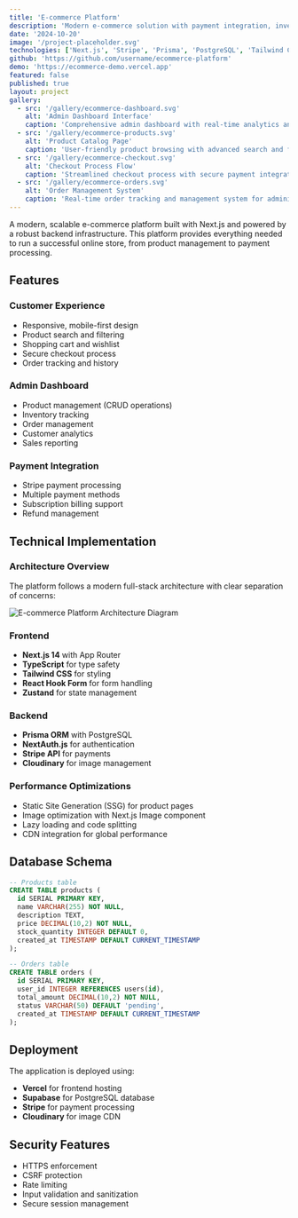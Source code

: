 ```yaml
---
title: 'E-commerce Platform'
description: 'Modern e-commerce solution with payment integration, inventory management, and admin dashboard'
date: '2024-10-20'
image: '/project-placeholder.svg'
technologies: ['Next.js', 'Stripe', 'Prisma', 'PostgreSQL', 'Tailwind CSS']
github: 'https://github.com/username/ecommerce-platform'
demo: 'https://ecommerce-demo.vercel.app'
featured: false
published: true
layout: project
gallery:
  - src: '/gallery/ecommerce-dashboard.svg'
    alt: 'Admin Dashboard Interface'
    caption: 'Comprehensive admin dashboard with real-time analytics and management tools'
  - src: '/gallery/ecommerce-products.svg'
    alt: 'Product Catalog Page'
    caption: 'User-friendly product browsing with advanced search and filtering capabilities'
  - src: '/gallery/ecommerce-checkout.svg'
    alt: 'Checkout Process Flow'
    caption: 'Streamlined checkout process with secure payment integration'
  - src: '/gallery/ecommerce-orders.svg'
    alt: 'Order Management System'
    caption: 'Real-time order tracking and management system for administrators'
---
```


A modern, scalable e-commerce platform built with Next.js and powered by a robust backend infrastructure. This platform provides everything needed to run a successful online store, from product management to payment processing.

## Features

### Customer Experience

- Responsive, mobile-first design
- Product search and filtering
- Shopping cart and wishlist
- Secure checkout process
- Order tracking and history

### Admin Dashboard

- Product management (CRUD operations)
- Inventory tracking
- Order management
- Customer analytics
- Sales reporting

### Payment Integration

- Stripe payment processing
- Multiple payment methods
- Subscription billing support
- Refund management

## Technical Implementation

### Architecture Overview

The platform follows a modern full-stack architecture with clear separation of concerns:

<script>
  import Image from '$lib/components/ui/Image.svelte';
</script>

<Image 
  src="/gallery/ecommerce-architecture.svg"
  alt="E-commerce Platform Architecture Diagram"
  caption="System architecture showing the flow from frontend to database and external services"
  fit="contain"
  radius="lg"
  shadow={true}
  clickToExpand={true}
  aspectRatio="4/3"
/>

### Frontend

- **Next.js 14** with App Router
- **TypeScript** for type safety
- **Tailwind CSS** for styling
- **React Hook Form** for form handling
- **Zustand** for state management

### Backend

- **Prisma ORM** with PostgreSQL
- **NextAuth.js** for authentication
- **Stripe API** for payments
- **Cloudinary** for image management

### Performance Optimizations

- Static Site Generation (SSG) for product pages
- Image optimization with Next.js Image component
- Lazy loading and code splitting
- CDN integration for global performance

## Database Schema

```sql
-- Products table
CREATE TABLE products (
  id SERIAL PRIMARY KEY,
  name VARCHAR(255) NOT NULL,
  description TEXT,
  price DECIMAL(10,2) NOT NULL,
  stock_quantity INTEGER DEFAULT 0,
  created_at TIMESTAMP DEFAULT CURRENT_TIMESTAMP
);

-- Orders table
CREATE TABLE orders (
  id SERIAL PRIMARY KEY,
  user_id INTEGER REFERENCES users(id),
  total_amount DECIMAL(10,2) NOT NULL,
  status VARCHAR(50) DEFAULT 'pending',
  created_at TIMESTAMP DEFAULT CURRENT_TIMESTAMP
);
```

## Deployment

The application is deployed using:

- **Vercel** for frontend hosting
- **Supabase** for PostgreSQL database
- **Stripe** for payment processing
- **Cloudinary** for image CDN

## Security Features

- HTTPS enforcement
- CSRF protection
- Rate limiting
- Input validation and sanitization
- Secure session management
